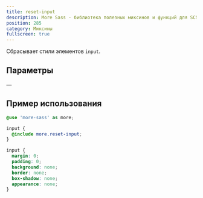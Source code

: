 ```yaml
---
title: reset-input
description: More Sass - библиотека полезных миксинов и функций для SCSS.
position: 285
category: Миксины
fullscreen: true
---
```


Сбрасывает стили элементов `input`.

## Параметры

—

## Пример использования

<code-group>

  <code-block label="SCSS" active>

  ```scss
  @use 'more-sass' as more;

  input {
    @include more.reset-input;
  }
  ```

  </code-block>

  <code-block label="Результат">

  ```css
  input {
    margin: 0;
    padding: 0;
    background: none;
    border: none;
    box-shadow: none;
    appearance: none;
  }
  ```

  </code-block>

</code-group>
